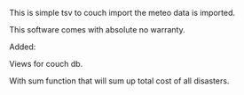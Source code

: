 This is simple tsv to couch import the meteo data is imported.

This software comes with absolute no warranty.

Added:

Views for couch db.

With sum function that will sum up total cost of all disasters.
